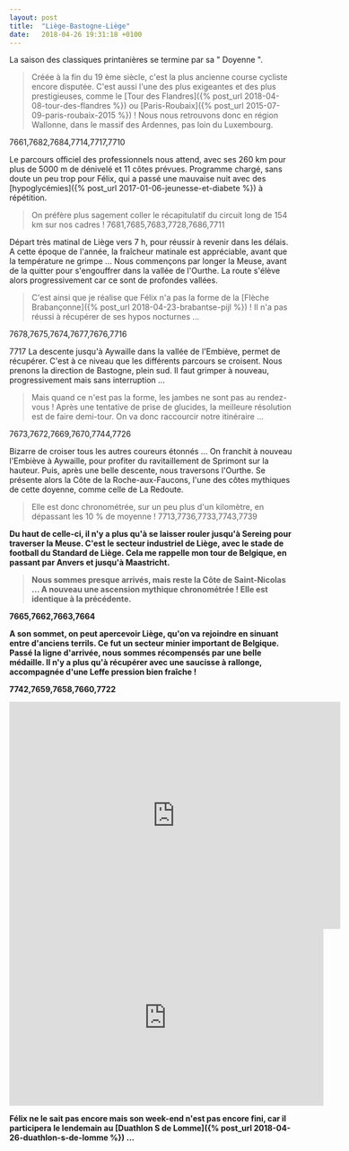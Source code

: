 ```yaml
---
layout: post
title:  "Liège-Bastogne-Liège"
date:   2018-04-26 19:31:18 +0100
---
```

La saison des classiques printanières se termine par sa " Doyenne ".
> Créée à la fin du 19 ème siècle, c'est la plus ancienne course cycliste encore disputée.
C'est aussi l'une des plus exigeantes et des plus prestigieuses, comme le [Tour des Flandres]({% post_url 2018-04-08-tour-des-flandres %}) ou [Paris-Roubaix]({% post_url 2015-07-09-paris-roubaix-2015 %}) !
Nous nous retrouvons donc en région Wallonne, dans le massif des Ardennes, pas loin du Luxembourg.

7661,7682,7684,7714,7717,7710

Le parcours officiel des professionnels nous attend, avec ses 260 km pour plus de 5000 m de dénivelé et 11 côtes prévues.
Programme chargé, sans doute un peu trop pour Félix, qui a passé une mauvaise nuit avec des [hypoglycémies]({% post_url 2017-01-06-jeunesse-et-diabete %}) à répétition.
> On préfère plus sagement coller le récapitulatif du circuit long de 154 km sur nos cadres !
7681,7685,7683,7728,7686,7711

Départ très matinal de Liège vers 7 h, pour réussir à revenir dans les délais.
A cette époque de l'année, la fraîcheur matinale est appréciable, avant que la température ne grimpe ...
Nous commençons par longer la Meuse, avant de la quitter pour s'engouffrer dans la vallée de l'Ourthe.
La route s'élève alors progressivement car ce sont de profondes vallées.
> C'est ainsi que je réalise que Félix n'a pas la forme de la [Flèche Brabançonne]({% post_url 2018-04-23-brabantse-pijl %}) !
Il n'a pas réussi à récupérer de ses hypos nocturnes ...

7678,7675,7674,7677,7676,7716


7717
La descente jusqu'à Aywaille dans la vallée de l'Embiève, permet de récupérer.
C'est à ce niveau que les différents parcours se croisent.
Nous prenons la direction de Bastogne, plein sud.
Il faut grimper à nouveau, progressivement mais sans interruption ...
> Mais quand ce n'est pas la forme, les jambes ne sont pas au rendez-vous !
Après une tentative de prise de glucides, la meilleure résolution est de faire demi-tour.
On va donc raccourcir notre itinéraire ...

7673,7672,7669,7670,7744,7726

Bizarre de croiser tous les autres coureurs étonnés ...
On franchit à nouveau l'Embiève à Aywaille, pour profiter du ravitaillement de Sprimont sur la hauteur.
Puis, après une belle descente, nous traversons l'Ourthe.
Se présente alors la Côte de la Roche-aux-Faucons, l'une des côtes mythiques de cette doyenne, comme celle de La Redoute.
> Elle est donc chronométrée, sur un peu plus d'un kilomètre, en dépassant les 10 % de moyenne !
7713,7736,7733,7743,7739

<strong>

Du haut de celle-ci, il n'y a plus qu'à se laisser rouler jusqu'à Sereing pour traverser la Meuse.
C'est le secteur industriel de Liège, avec le stade de football du Standard de Liège.
Cela me rappelle mon tour de Belgique, en passant par Anvers et jusqu'à Maastricht.
> Nous sommes presque arrivés, mais reste la Côte de Saint-Nicolas ...
A nouveau une ascension mythique chronométrée !
Elle est identique à la précédente.

7665,7662,7663,7664

A son sommet, on peut apercevoir Liège, qu'on va rejoindre en sinuant entre d'anciens terrils.
Ce fut un secteur minier important de Belgique.
Passé la ligne d'arrivée, nous sommes récompensés par une belle médaille.
Il n'y a plus qu'à récupérer avec une saucisse à rallonge, accompagnée d'une Leffe pression bien fraîche !

7742,7659,7658,7660,7722

<center><iframe src="https://www.strava.com/activities/1522688965/embed/cdcc57ae6247a26397c7a85a107293a6719db662" width="590" height="405" frameborder="0" scrolling="no"></iframe></center>

<center><iframe src="https://www.youtube.com/embed/latNOLVdTeo" width="560" height="315" frameborder="0" allowfullscreen="allowfullscreen"></iframe></center>

Félix ne le sait pas encore mais son week-end n'est pas encore fini, car il participera le lendemain au [Duathlon S de Lomme]({% post_url 2018-04-26-duathlon-s-de-lomme %}) ...